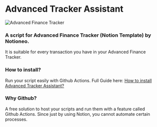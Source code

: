 # Advanced Tracker Assistant
![Advanced Finance Tracker](https://lh3.googleusercontent.com/vwMWfYOkCDp2LJOqopVapvuO1PvPXcrIfX4SXD35kzpocycucepslyTcBTycdIuHaLHuLDGTWI5336FpdvpJKyXkkrHUr_J4C1k_kbP0Ie0KrdgIuycI-6wMmpjSxXbeJZXW-jiusmd48tFL-8eUr7-XauDUKHm_fITuNv5FYY-FurZzp1eMShVzc54M607AuKmyS_9oOhCmmbg2gNR0M6ajQnpHVhXsv6DrkPLyxT_9HEzGjQ8wV7urHMBI0GQ60gcGGeyvrXEEIxXAYuAWjohKSyE1Wi1ICP6IiqS-zAKOABPOMH45KQaR-0O6e3UXlNQksE1SUa56qb_C07mddnEie3wjHC-tGmXgTiGNjN834IbmxkJM5oMa9L1qOL-oOostbs4ajDLuEX-zwS-ks2pE9SKBQcnzOdIDlLifn08Y4fYasTw-FE_ZE2AI1Nxy3cLAyTNt2al3T_8LHYcgis0bOka2AZbOcHJg8nVg3fpyPp-NzxcLEJCt4xGLcThwKQxBzhnNmQyIkDcLFZxHsOwjwsIYhrI1JaS1arUhI2drNKoLkoLzC8k6kfX0h-tGHTqv5CNFjxIVR-ttIun8RulyZ5I4Foy9oWldgueuH8LT_w2rs_74frzsWm24c3asnbzNRvxUnjW3NdIeZ_hKkphJbCJBmsO30zbJCbt6JRcylSKhddK8LtXWx8Ql-XLEoYZ3F2E3zBLZ1IMVwaYJuvC44Ybbca8a4r5XW6oRvNvgHbTyXP_09J5PCnDuDdmZCtu-No022H2wJhap6rlaFV1RSg9EYsT0RQZW57sELn8igM6rdMpTXAcvKHtqfHvRHVl6st9G5ig6eV2lo5JjjUBK7FdX2f0u5nH6DCL0LIsfXzcrBs9akJqztbWwamxfy0tb9wlQ-n0dbPznWbF5GOPRBLHzwyhs4-qKwAHG7MZRVl_mNTQ0XSfLD9IBhLtgikp4f1Hvc4Sasig35rwFZkehhZPwsMrK-yynwYfiLWLX8MxaVzNy7p-kxBFftRlS-sfoir0GbGgabrEqcn_OEXRmDIGQ41iqmOJH1FaFKPqiFcdLmcv70QO8pGNn-Fg5ZMBV1BB92eWmh-qqkuXx108k7ruxsfTsj_m6J_46ZLP1CakYjnazbYBhBgfDOX6ptmm_8WVB5Px6ntXiOnCTPQylyBZY9nfglnGi7LvapYzPDHghu_ptYsEmjDo5pso=w916-h515-no?authuser=0")
### A script for Advanced Finance Tracker (Notion Template) by Notioneo.
It is suitable for every transaction you have in your Advanced Finance Tracker.
### How to install?
Run your script easily with Github Actions.
Full Guide here: [How to install Advanced Tracker Assistant?](https://scribehow.com/shared/How_to_install_Advanced_Tracker_Assistant_open_source_Github__Kxsiy5yARuyQWm7ubuxolg)
### Why Github?
A free solution to host your scripts and run them with a feature called Github Actions.
Since just by using Notion, you cannot automate certain processes.
